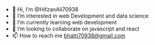- 👋 Hi, I’m @HifzanAli70938
- 👀 I’m interested in web Development and data science
- 🌱 I’m currently learning web development
- 💞️ I’m looking to collaborate on javascript and react
- 📫 How to reach me bhatti70938@gmail.com

<!---
HifzanAli70938/HifzanAli70938 is a ✨ special ✨ repository because its `README.md` (this file) appears on your GitHub profile.
You can click the Preview link to take a look at your changes.
--->
